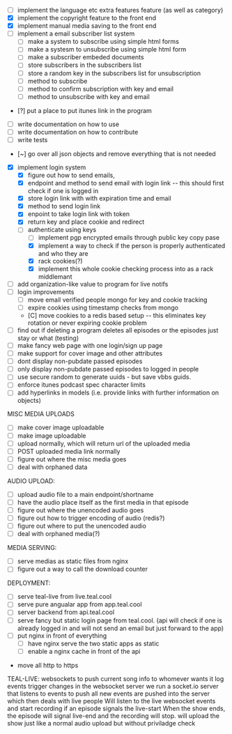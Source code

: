 - [ ] implement the language etc extra features feature (as well as category)
- [x] implement the copyright feature to the front end
- [x] implement manual media saving to the front end
- [ ] implement a email subscriber list system
	- [ ] make a system to subscribe using simple html forms
	- [ ] make a systesm to unsubscribe using simple html form
	- [ ] make a subscriber embeded documents
	- [ ] store subscribers in the subscribers list
	- [ ] store a random key in the subscribers list for unsubscription
	- [ ] method to subscribe
	- [ ] method to confirm subscription with key and email
	- [ ] method to unsubscribe with key and email
- [?] put a place to put itunes link in the program
- [ ] write documentation on how to use
- [ ] write documentation on how to contribute
- [ ] write tests
- [~] go over all json objects and remove everything that is not needed
- [x] implement login system
	- [x] figure out how to send emails, 
	- [x] endpoint and method to send email with login link -- this should first check if one is logged in
	- [x] store login link with with expiration time and email
	- [x] method to send login link
	- [x] enpoint to take login link with token
	- [x] return key and place cookie and redirect
  - [ ] authenticate using keys
	- [ ] implement pgp encrypted emails through public key copy pase
	- [x] implement a way to check if the person is properly authenticated and who they are
	- [x] rack cookies(?)
	- [x] implement this whole cookie checking process into as a rack middlemant 
- [ ] add organization-like value to program for live notifs
- [ ] login improvements
	- [ ] move email verified people mongo for key and cookie tracking
	- [ ] expire cookies using timestamp checks from mongo
	- [C] move cookies to a redis based setup -- this eliminates key rotation or never expiring cookie problem
- [ ] find out if deleting a program deletes all episodes or the episodes just stay or what (testing)
- [ ] make fancy web page with one login/sign up page 
- [ ] make support for cover image and other attributes
- [ ] dont display non-pubdate passed episodes
- [ ] only display non-pubdate passed episodes to logged in people
- [ ] use secure random to generate uuids - but save vbbs guids.
- [ ] enforce itunes podcast spec character limits
- [ ] add hyperlinks in models (i.e. provide links with further information on objects)

MISC MEDIA UPLOADS
- [ ] make cover image uploadable
- [ ] make image uploadable
- [ ] upload normally, which will return url of the uploaded media
- [ ] POST uploaded media link normally
- [ ] figure out where the misc media goes
- [ ] deal with orphaned data

AUDIO UPLOAD:
- [ ] upload audio file to a main endpoint/shortname
- [ ] have the audio place itself as the first media in that episode
- [ ] figure out where the unencoded audio goes
- [ ] figure out how to trigger encoding of audio (redis?)
- [ ] figure out where to put the unencoded audio
- [ ] deal with orphaned media(?)

MEDIA SERVING:
- [ ] serve medias as static files from nginx
- [ ] figure out a way to call the download counter

DEPLOYMENT:
- [ ] serve teal-live from live.teal.cool
- [ ] serve pure angualar app from app.teal.cool
- [ ] server backend from api.teal.cool
- [ ] serve fancy but static login page from teal.cool. (api will check if one is already logged in and will not send an email but just forward to the app)
- [ ] put nginx in front of everything
	- [ ] have nginx serve the two static apps as static
	- [ ] enable a nginx cache in front of the api
- move all http to https

TEAL-LIVE:
websockets to push current song info to whomever wants it
log events trigger changes in the websocket server
we run a socket.io server that listens to events to push
all new events are pushed into the server which then deals with live people
Will listen to the live websocket events and start recording if an episode signals the live-start
When the show ends, the episode will signal live-end and the recording will stop.
will upload the show just like a normal audio upload but without priviladge check

